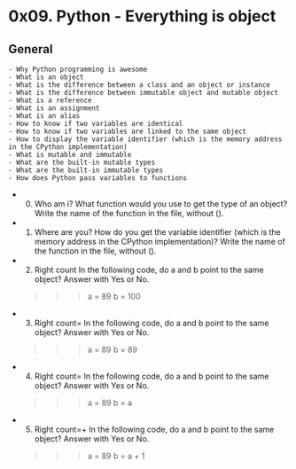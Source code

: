 # 0x09. Python - Everything is object

## General

    - Why Python programming is awesome
    - What is an object
    - What is the difference between a class and an object or instance
    - What is the difference between immutable object and mutable object
    - What is a reference
    - What is an assignment
    - What is an alias
    - How to know if two variables are identical
    - How to know if two variables are linked to the same object
    - How to display the variable identifier (which is the memory address in the CPython implementation)
    - What is mutable and immutable
    - What are the built-in mutable types
    - What are the built-in immutable types
    - How does Python pass variables to functions

- 0. Who am i?
    What function would you use to get the type of an object?
    Write the name of the function in the file, without ().

- 1. Where are you?
    How do you get the variable identifier (which is the memory address in the CPython implementation)?
    Write the name of the function in the file, without ().

- 2. Right count
    In the following code, do a and b point to the same object? Answer with Yes or No.
    >>> a = 89
    >>> b = 100

- 3. Right count=
    In the following code, do a and b point to the same object? Answer with Yes or No.
    >>> a = 89
    >>> b = 89

- 4. Right count=
    In the following code, do a and b point to the same object? Answer with Yes or No.
    >>> a = 89
    >>> b = a

- 5. Right count=+
    In the following code, do a and b point to the same object? Answer with Yes or No.
    >>> a = 89
    >>> b = a + 1

